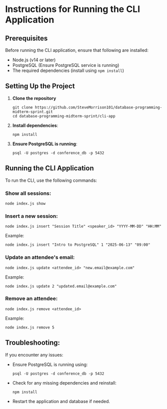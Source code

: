 # Instructions for Running the CLI Application

## Prerequisites
Before running the CLI application, ensure that following are installed:
- Node.js (v14 or later)
- PostgreSQL (Ensure PostgreSQL service is running)
- The required dependencies (install using `npm install`)

## Setting Up the Project
1. **Clone the repository**
   ```
   git clone https://github.com/SteveMorrison101/database-programming-midterm-sprint.git
   cd database-programming-midterm-sprint/cli-app
   ```

2. **Install dependencies**:
   ```
   npm install
   ```

3. **Ensure PostgreSQL is running**:
   ```
   psql -U postgres -d conference_db -p 5432
   ```

## Running the CLI Application

To run the CLI, use the following commands:

### Show all sessions:
```
node index.js show
```

### Insert a new session:
```
node index.js insert "Session Title" <speaker_id> "YYYY-MM-DD" "HH:MM"
```
Example:
```
node index.js insert "Intro to PostgreSQL" 1 "2025-06-13" "09:00"
```

### Update an attendee's email:
```
node index.js update <attendee_id> "new.email@example.com"
```
Example:
```
node index.js update 2 "updated.email@example.com"
```

### Remove an attendee:
```
node index.js remove <attendee_id>
```
Example:
```
node index.js remove 5
```

## Troubleshooting:
If you encounter any issues:
- Ensure PostgreSQL is running using:
  ```
  psql -U postgres -d conference_db -p 5432
  ```
- Check for any missing dependencies and reinstall:
  ```
  npm install
  ```
- Restart the application and database if needed.